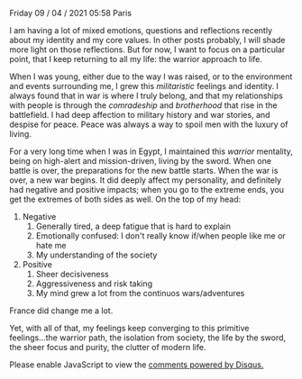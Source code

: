 Friday 09 / 04 / 2021
05:58
Paris

I am having a lot of mixed emotions, questions and reflections recently about my identity and my core values. In other posts probably, I will shade more light on those reflections. But for now, I want to focus on a particular point, that I keep returning to all my life: the warrior approach to life. 

When I was young, either due to the way I was raised, or to the environment and events surrounding me, I grew this *militaristic* feelings and identity. I always found that in war is where I truly belong, and that my relationships with people is through the *comradeship* and *brotherhood* that rise in the battlefield. I had deep affection to military history and war stories, and despise for peace. Peace was always a way to spoil men with the luxury of living.

For a very long time when I was in Egypt, I maintained this *warrior* mentality, being on high-alert and mission-driven, living by the sword. When one battle is over, the preparations for the new battle starts. When the war is over, a new war begins. It did deeply affect my personality, and definitely had negative and positive impacts; when you go to the extreme ends, you get the extremes of both sides as well. On the top of my head:
1. Negative
   1. Generally tired, a deep fatigue that is hard to explain
   2. Emotionally confused: I don't really know if/when people like me or hate me
   3. My understanding of the society
2. Positive
   1. Sheer decisiveness
   2. Aggressiveness and risk taking
   3. My mind grew a lot from the continuos wars/adventures


France did change me a lot.

Yet, with all of that, my feelings keep converging to this primitive feelings...the warrior path, the isolation from society, the life by the sword, the sheer focus and purity, the clutter of modern life.

<div id="disqus_thread"></div>
<script>
    /**
    *  RECOMMENDED CONFIGURATION VARIABLES: EDIT AND UNCOMMENT THE SECTION BELOW TO INSERT DYNAMIC VALUES FROM YOUR PLATFORM OR CMS.
    *  LEARN WHY DEFINING THESE VARIABLES IS IMPORTANT: https://disqus.com/admin/universalcode/#configuration-variables    */
    /*
    var disqus_config = function () {
    this.page.url = PAGE_URL;  // Replace PAGE_URL with your page's canonical URL variable
    this.page.identifier = PAGE_IDENTIFIER; // Replace PAGE_IDENTIFIER with your page's unique identifier variable
    };
    */
    (function() { // DON'T EDIT BELOW THIS LINE
    var d = document, s = d.createElement('script');
    s.src = 'https://osm3000-github-io.disqus.com/embed.js';
    s.setAttribute('data-timestamp', +new Date());
    (d.head || d.body).appendChild(s);
    })();
</script>
<noscript>Please enable JavaScript to view the <a href="https://disqus.com/?ref_noscript">comments powered by Disqus.</a></noscript>